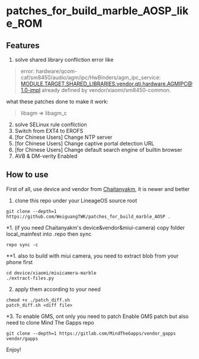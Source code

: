 # patches_for_build_marble_AOSP_like_ROM

## Features

1. solve shared library confliction error like

>error: hardware/qcom-caf/sm8450/audio/agm/ipc/HwBinders/agm_ipc_service: MODULE.TARGET.SHARED_LIBRARIES.vendor.qti.hardware.AGMIPC@1.0-impl already defined by vendor/xiaomi/sm8450-common.

what these patches done to make it work:
>libagm => libagm_c

2. solve SELinux rule confliction
3. Switch from EXT4 to EROFS
4. \[for Chinese Users] Change NTP server
5. \[for Chinese Users] Change captive portal detection URL
6. \[for Chinese Users] Change default search engine of builtin browser
7. AVB & DM-verity Enabled

## How to use

First of all, use device and vendor from [Chaitanyakm](https://github.com/Chaitanyakm), it is newer and better

1. clone this repo under your LineageOS source root

```
git clone --depth=1 https://github.com/WeiguangTWK/patches_for_build_marble_AOSP .
```

*1. (if you need Chaitanyakm's device&vendor&miui-camera) copy folder local_mainfest into .repo then sync

```
repo sync -c
```

**1. also to build with miui camera, you need to extract blob from your phone first

```
cd device/xiaomi/miuicamera-marble
./extract-files.py
```

2. apply them according to your need

```
chmod +x ./patch_diff.sh
patch_diff.sh <diff file>
```

*3. To enable GMS, ont only you need to patch Enable GMS patch but also need to clone Mind The Gapps repo

```
git clone --depth=1 https://gitlab.com/MindTheGapps/vendor_gapps vendor/gapps
```

Enjoy!

